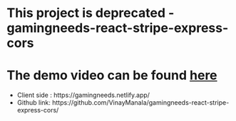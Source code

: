 # This project is deprecated - gamingneeds-react-stripe-express-cors
# The demo video can be found [here](https://www.youtube.com/watch?v=BmBP9zd84zI)
<ul>
  <li>Client side : https://gamingneeds.netlify.app/</li>
<!-- <li>Server side: http://gamingneeds-nodeexpress.herokuapp.com/</li> -->
<li>Github link: https://github.com/VinayManala/gamingneeds-react-stripe-express-cors/</li>
<!-- <li>Youtube Video Link: https://www.youtube.com/watch?v=BmBP9zd84zI</li> -->
 </ul>
